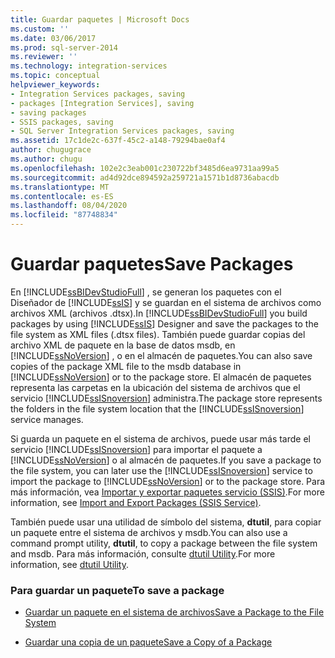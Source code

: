 ```yaml
---
title: Guardar paquetes | Microsoft Docs
ms.custom: ''
ms.date: 03/06/2017
ms.prod: sql-server-2014
ms.reviewer: ''
ms.technology: integration-services
ms.topic: conceptual
helpviewer_keywords:
- Integration Services packages, saving
- packages [Integration Services], saving
- saving packages
- SSIS packages, saving
- SQL Server Integration Services packages, saving
ms.assetid: 17c1de2c-637f-45c2-a148-79294bae0af4
author: chugugrace
ms.author: chugu
ms.openlocfilehash: 102e2c3eab001c230722bf3485d6ea9731aa99a5
ms.sourcegitcommit: ad4d92dce894592a259721a1571b1d8736abacdb
ms.translationtype: MT
ms.contentlocale: es-ES
ms.lasthandoff: 08/04/2020
ms.locfileid: "87748834"
---
```

# <a name="save-packages"></a><span data-ttu-id="fe7c6-102">Guardar paquetes</span><span class="sxs-lookup"><span data-stu-id="fe7c6-102">Save Packages</span></span>
  <span data-ttu-id="fe7c6-103">En [!INCLUDE[ssBIDevStudioFull](../includes/ssbidevstudiofull-md.md)] , se generan los paquetes con el Diseñador de [!INCLUDE[ssIS](../includes/ssis-md.md)] y se guardan en el sistema de archivos como archivos XML (archivos .dtsx).</span><span class="sxs-lookup"><span data-stu-id="fe7c6-103">In [!INCLUDE[ssBIDevStudioFull](../includes/ssbidevstudiofull-md.md)] you build packages by using [!INCLUDE[ssIS](../includes/ssis-md.md)] Designer and save the packages to the file system as XML files (.dtsx files).</span></span> <span data-ttu-id="fe7c6-104">También puede guardar copias del archivo XML de paquete en la base de datos msdb, en [!INCLUDE[ssNoVersion](../includes/ssnoversion-md.md)] , o en el almacén de paquetes.</span><span class="sxs-lookup"><span data-stu-id="fe7c6-104">You can also save copies of the package XML file to the msdb database in [!INCLUDE[ssNoVersion](../includes/ssnoversion-md.md)] or to the package store.</span></span> <span data-ttu-id="fe7c6-105">El almacén de paquetes representa las carpetas en la ubicación del sistema de archivos que el servicio [!INCLUDE[ssISnoversion](../includes/ssisnoversion-md.md)] administra.</span><span class="sxs-lookup"><span data-stu-id="fe7c6-105">The package store represents the folders in the file system location that the [!INCLUDE[ssISnoversion](../includes/ssisnoversion-md.md)] service manages.</span></span>  
  
 <span data-ttu-id="fe7c6-106">Si guarda un paquete en el sistema de archivos, puede usar más tarde el servicio [!INCLUDE[ssISnoversion](../includes/ssisnoversion-md.md)] para importar el paquete a [!INCLUDE[ssNoVersion](../includes/ssnoversion-md.md)] o al almacén de paquetes.</span><span class="sxs-lookup"><span data-stu-id="fe7c6-106">If you save a package to the file system, you can later use the [!INCLUDE[ssISnoversion](../includes/ssisnoversion-md.md)] service to import the package to [!INCLUDE[ssNoVersion](../includes/ssnoversion-md.md)] or to the package store.</span></span> <span data-ttu-id="fe7c6-107">Para más información, vea [Importar y exportar paquetes servicio &#40;SSIS&#41;](../../2014/integration-services/import-and-export-packages-ssis-service.md).</span><span class="sxs-lookup"><span data-stu-id="fe7c6-107">For more information, see [Import and Export Packages &#40;SSIS Service&#41;](../../2014/integration-services/import-and-export-packages-ssis-service.md).</span></span>  
  
 <span data-ttu-id="fe7c6-108">También puede usar una utilidad de símbolo del sistema, **dtutil**, para copiar un paquete entre el sistema de archivos y msdb.</span><span class="sxs-lookup"><span data-stu-id="fe7c6-108">You can also use a command prompt utility, **dtutil**, to copy a package between the file system and msdb.</span></span> <span data-ttu-id="fe7c6-109">Para más información, consulte [dtutil Utility](dtutil-utility.md).</span><span class="sxs-lookup"><span data-stu-id="fe7c6-109">For more information, see [dtutil Utility](dtutil-utility.md).</span></span>  
  
### <a name="to-save-a-package"></a><span data-ttu-id="fe7c6-110">Para guardar un paquete</span><span class="sxs-lookup"><span data-stu-id="fe7c6-110">To save a package</span></span>  
  
-   [<span data-ttu-id="fe7c6-111">Guardar un paquete en el sistema de archivos</span><span class="sxs-lookup"><span data-stu-id="fe7c6-111">Save a Package to the File System</span></span>](../../2014/integration-services/save-a-package-to-the-file-system.md)  
  
-   [<span data-ttu-id="fe7c6-112">Guardar una copia de un paquete</span><span class="sxs-lookup"><span data-stu-id="fe7c6-112">Save a Copy of a Package</span></span>](../../2014/integration-services/save-a-copy-of-a-package.md)  
  
  
